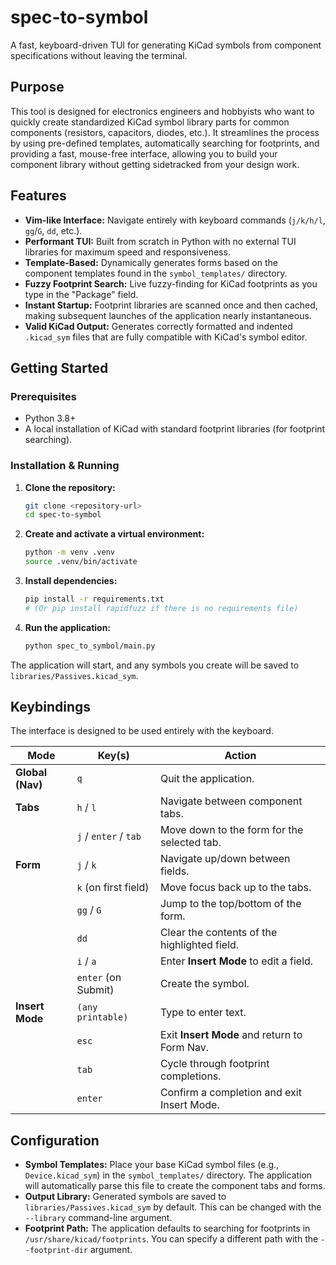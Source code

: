 # spec-to-symbol

A fast, keyboard-driven TUI for generating KiCad symbols from component specifications without leaving the terminal.

## Purpose

This tool is designed for electronics engineers and hobbyists who want to quickly create standardized KiCad symbol library parts for common components (resistors, capacitors, diodes, etc.). It streamlines the process by using pre-defined templates, automatically searching for footprints, and providing a fast, mouse-free interface, allowing you to build your component library without getting sidetracked from your design work.

## Features

- **Vim-like Interface:** Navigate entirely with keyboard commands (`j/k/h/l`, `gg`/`G`, `dd`, etc.).
- **Performant TUI:** Built from scratch in Python with no external TUI libraries for maximum speed and responsiveness.
- **Template-Based:** Dynamically generates forms based on the component templates found in the `symbol_templates/` directory.
- **Fuzzy Footprint Search:** Live fuzzy-finding for KiCad footprints as you type in the "Package" field.
- **Instant Startup:** Footprint libraries are scanned once and then cached, making subsequent launches of the application nearly instantaneous.
- **Valid KiCad Output:** Generates correctly formatted and indented `.kicad_sym` files that are fully compatible with KiCad's symbol editor.

## Getting Started

### Prerequisites

- Python 3.8+
- A local installation of KiCad with standard footprint libraries (for footprint searching).

### Installation & Running

1.  **Clone the repository:**
    ```bash
    git clone <repository-url>
    cd spec-to-symbol
    ```

2.  **Create and activate a virtual environment:**
    ```bash
    python -m venv .venv
    source .venv/bin/activate
    ```

3.  **Install dependencies:**
    ```bash
    pip install -r requirements.txt 
    # (Or pip install rapidfuzz if there is no requirements file)
    ```

4.  **Run the application:**
    ```bash
    python spec_to_symbol/main.py
    ```

The application will start, and any symbols you create will be saved to `libraries/Passives.kicad_sym`.

## Keybindings

The interface is designed to be used entirely with the keyboard.

| Mode              | Key(s)              | Action                                      |
| ----------------- | ------------------- | ------------------------------------------- |
| **Global (Nav)**  | `q`                 | Quit the application.                       |
| **Tabs**          | `h` / `l`           | Navigate between component tabs.            |
|                   | `j` / `enter` / `tab` | Move down to the form for the selected tab. |
| **Form**          | `j` / `k`           | Navigate up/down between fields.            |
|                   | `k` (on first field) | Move focus back up to the tabs.             |
|                   | `gg` / `G`          | Jump to the top/bottom of the form.         |
|                   | `dd`                | Clear the contents of the highlighted field.|
|                   | `i` / `a`           | Enter **Insert Mode** to edit a field.      |
|                   | `enter` (on Submit) | Create the symbol.                          |
| **Insert Mode**   | `(any printable)`   | Type to enter text.                         |
|                   | `esc`               | Exit **Insert Mode** and return to Form Nav.|
|                   | `tab`               | Cycle through footprint completions.        |
|                   | `enter`             | Confirm a completion and exit Insert Mode.  |

## Configuration

- **Symbol Templates:** Place your base KiCad symbol files (e.g., `Device.kicad_sym`) in the `symbol_templates/` directory. The application will automatically parse this file to create the component tabs and forms.
- **Output Library:** Generated symbols are saved to `libraries/Passives.kicad_sym` by default. This can be changed with the `--library` command-line argument.
- **Footprint Path:** The application defaults to searching for footprints in `/usr/share/kicad/footprints`. You can specify a different path with the `--footprint-dir` argument.